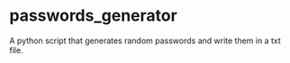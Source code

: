 # passwords_generator
A python script that generates random passwords and write them in a txt file.
